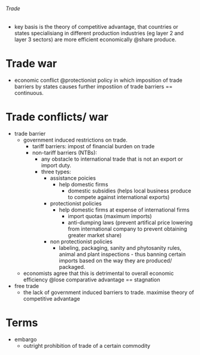 ###### Trade
- key basis is the theory of competitive advantage, that countries or states specialisiang in different production industries (eg layer 2 and layer 3 sectors) are more efficient economically @share produce. 

# Trade war
- economic conflict @protectionist policy in which imposition of trade barriers by states causes further impostiion of trade barriers == continuous. 

# Trade conflicts/ war
- trade barrier
    + government induced restrictions on trade. 
        * tariff barriers: impost of financial burden on trade
        * non-tariff barriers (NTBs): 
            - any obstacle to international trade that is not an export or import duty. 
            - three types:
                + assistance poicies
                    * help domestic firms
                        - domestic subsidies (helps local business produce to compete against international exports)
                + protectionist policies
                    * help domestic firms at expense of international firms
                        - import quotas (maximum imports)
                        - anti-dumping laws (prevent artifical price lowering from international company to prevent obtaining greater market share)
                + non protectionist policies
                    * labeling, packaging, sanity and phytosanity rules, animal and plant inspections - thus banning certain imports based on the way they are produced/ packaged.
    + economists agree that this is detrimental to overall economic efficiency @lose comparative advantage == stagnation
- free trade
    + the lack of government induced barriers to trade. maximise theory of competitive advantage



# Terms
- embargo
    + outright prohibition of trade of a certain commodity